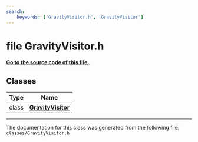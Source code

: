 ```yaml
---
search:
    keywords: ['GravityVisitor.h', 'GravityVisitor']
---
```


# file GravityVisitor.h

**[Go to the source code of this file.](_gravity_visitor_8h_source.md)**
## Classes

|Type|Name|
|-----|-----|
|class|[**GravityVisitor**](class_gravity_visitor.md)|




----------------------------------------
The documentation for this class was generated from the following file: `classes/GravityVisitor.h`
